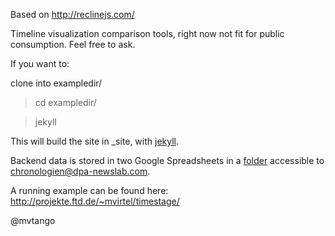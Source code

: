 Based on http://reclinejs.com/

Timeline visualization comparison tools, right now not fit for public consumption. Feel free to ask.

If you want to: 

clone into exampledir/

> cd exampledir/

> jekyll

This will build the site in _site, with [jekyll](https://github.com/mojombo/jekyll). 

Backend data is stored in two Google Spreadsheets in a [folder](https://drive.google.com/folderview?id=0B3jSydpjIFuXT1FjYmtMaHhlcm8&usp=sharing)
accessible to chronologien@dpa-newslab.com.

A running example can be found here: http://projekte.ftd.de/~mvirtel/timestage/


@mvtango



